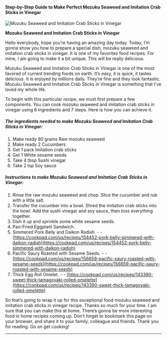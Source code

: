            

#### Step-by-Step Guide to Make Perfect Mozuku Seaweed and Imitation Crab Sticks in Vinegar

![Mozuku Seaweed and Imitation Crab Sticks in Vinegar](https://img-global.cpcdn.com/recipes/4682016319602688/751x532cq70/mozuku-seaweed-and-imitation-crab-sticks-in-vinegar-recipe-main-photo.jpg)

**Mozuku Seaweed and Imitation Crab Sticks in Vinegar**

Hello everybody, hope you’re having an amazing day today. Today, I’m gonna show you how to prepare a special dish, mozuku seaweed and imitation crab sticks in vinegar. It is one of my favorites food recipes. For mine, I am going to make it a bit unique. This will be really delicious.

Mozuku Seaweed and Imitation Crab Sticks in Vinegar is one of the most favored of current trending foods on earth. It’s easy, it is quick, it tastes delicious. It is enjoyed by millions daily. They’re fine and they look fantastic. Mozuku Seaweed and Imitation Crab Sticks in Vinegar is something that I’ve loved my whole life.

To begin with this particular recipe, we must first prepare a few components. You can cook mozuku seaweed and imitation crab sticks in vinegar using 6 ingredients and 7 steps. Here is how you can achieve it.

##### The ingredients needed to make Mozuku Seaweed and Imitation Crab Sticks in Vinegar:

1.  Make ready 80 grams Raw mozuku seaweed
2.  Make ready 2 Cucumbers
3.  Get 1 pack Imitation crab sticks
4.  Get 1 White sesame seeds
5.  Take 4 tbsp Sushi vinegar
6.  Take 2 tsp Soy sauce

##### Instructions to make Mozuku Seaweed and Imitation Crab Sticks in Vinegar:

1.  Rinse the raw mozuku seaweed and chop. Slice the cucumber and rub with a little salt.
2.  Transfer the cucumber into a bowl. Shred the imitation crab sticks into the bowl. Add the sushi vinegar and soy sauce, then toss everything together.
3.  Dish it up and sprinkle some white sesame seeds.
4.  Pan-Fried Eggplant Sandwich.
5.  Simmered Pork Belly and Daikon Radish. - - [https://cookpad.com/us/recipes/154452-pork-belly-simmered-with-daikon-radish](https://cookpad.com/us/recipes/154452-pork-belly-simmered-with-daikon-radish)
6.  Pacific Saury Roasted with Sesame Seeds. - - [https://cookpad.com/us/recipes/156659-pacific-saury-roasted-with-sesame-seeds](https://cookpad.com/us/recipes/156659-pacific-saury-roasted-with-sesame-seeds)
7.  Thick Egg Roll Omelet. - - [https://cookpad.com/us/recipes/143390-sweet-thick-tamagoyaki-rolled-omelette](https://cookpad.com/us/recipes/143390-sweet-thick-tamagoyaki-rolled-omelette)

So that’s going to wrap it up for this exceptional food mozuku seaweed and imitation crab sticks in vinegar recipe. Thanks so much for your time. I am sure that you can make this at home. There’s gonna be more interesting food in home recipes coming up. Don’t forget to bookmark this page on your browser, and share it to your family, colleague and friends. Thank you for reading. Go on get cooking!

* * *